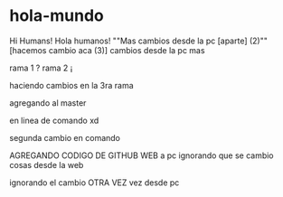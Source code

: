# hola-mundo
Hi Humans! Hola humanos!
""Mas cambios desde la pc [aparte] (2)""
[hacemos cambio aca (3)]
cambios desde la pc
mas


rama 1 ?
rama 2 ¡

haciendo cambios en la 3ra rama

agregando al master

en linea de comando xd

segunda cambio en comando

AGREGANDO CODIGO DE GITHUB WEB 
a pc ignorando que se cambio cosas desde la web




ignorando el cambio OTRA VEZ vez desde pc